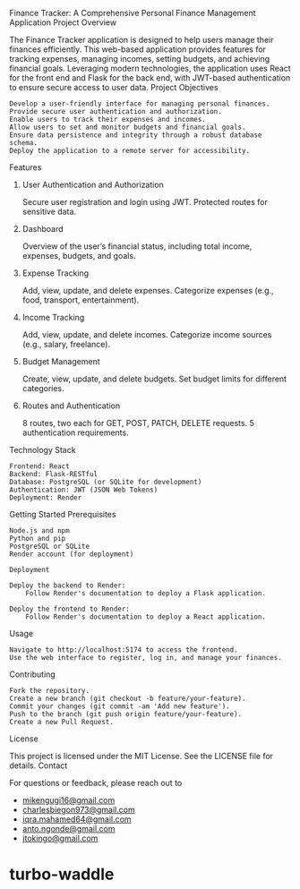 Finance Tracker: A Comprehensive Personal Finance Management Application
Project Overview

The Finance Tracker application is designed to help users manage their finances efficiently. This web-based application provides features for tracking expenses, managing incomes, setting budgets, and achieving financial goals. Leveraging modern technologies, the application uses React for the front end and Flask for the back end, with JWT-based authentication to ensure secure access to user data.
Project Objectives

    Develop a user-friendly interface for managing personal finances.
    Provide secure user authentication and authorization.
    Enable users to track their expenses and incomes.
    Allow users to set and monitor budgets and financial goals.
    Ensure data persistence and integrity through a robust database schema.
    Deploy the application to a remote server for accessibility.

Features
1. User Authentication and Authorization

    Secure user registration and login using JWT.
    Protected routes for sensitive data.

2. Dashboard

    Overview of the user’s financial status, including total income, expenses, budgets, and goals.

3. Expense Tracking

    Add, view, update, and delete expenses.
    Categorize expenses (e.g., food, transport, entertainment).

4. Income Tracking

    Add, view, update, and delete incomes.
    Categorize income sources (e.g., salary, freelance).

5. Budget Management

    Create, view, update, and delete budgets.
    Set budget limits for different categories.


7. Routes and Authentication

    8 routes, two each for GET, POST, PATCH, DELETE requests.
    5 authentication requirements.

Technology Stack

    Frontend: React
    Backend: Flask-RESTful
    Database: PostgreSQL (or SQLite for development)
    Authentication: JWT (JSON Web Tokens)
    Deployment: Render

Getting Started
Prerequisites

    Node.js and npm
    Python and pip
    PostgreSQL or SQLite
    Render account (for deployment)

    Deployment

    Deploy the backend to Render:
        Follow Render's documentation to deploy a Flask application.

    Deploy the frontend to Render:
        Follow Render's documentation to deploy a React application.

Usage

    Navigate to http://localhost:5174 to access the frontend.
    Use the web interface to register, log in, and manage your finances.

Contributing

    Fork the repository.
    Create a new branch (git checkout -b feature/your-feature).
    Commit your changes (git commit -am 'Add new feature').
    Push to the branch (git push origin feature/your-feature).
    Create a new Pull Request.

License

This project is licensed under the MIT License. See the LICENSE file for details.
Contact

For questions or feedback, please reach out to
- mikengugi16@gmail.com
- charlesbiegon973@gmail.com
- iqra.mahamed64@gmail.com
- anto.ngonde@gmail.com
- jtokingo@gmail.com
# turbo-waddle
